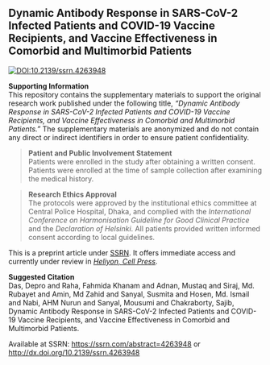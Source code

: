 ## Dynamic Antibody Response in SARS-CoV-2 Infected Patients and COVID-19 Vaccine Recipients, and Vaccine Effectiveness in Comorbid and Multimorbid Patients 

[![DOI:10.2139/ssrn.4263948](http://img.shields.io/badge/DOI-10.2139/ssrn.4263948-B31B1B.svg)](http://dx.doi.org/10.2139/ssrn.4263948) 

**Supporting Information** <br/> 
This repository contains the supplementary materials to support the original research work published under the following title, *“Dynamic Antibody Response in SARS-CoV-2 Infected Patients and COVID-19 Vaccine Recipients, and Vaccine Effectiveness in Comorbid and Multimorbid Patients.”* The supplementary materials are anonymized and do not contain any direct or indirect identifiers in order to ensure patient confidentiality. 

>**Patient and Public Involvement Statement** <br/>
Patients were enrolled in the study after obtaining a written consent. Patients were enrolled at the time of sample collection after examining the medical history.


>**Research Ethics Approval** <br/> 
The protocols were approved by the institutional ethics committee at Central Police Hospital, Dhaka, and complied with the *International Conference on Harmonisation Guideline for Good Clinical Practice* and the *Declaration of Helsinki*. All patients provided written informed consent according to local guidelines.  

This is a preprint article under [SSRN](https://papers.ssrn.com/sol3/papers.cfm?abstract_id=4263948). It offers immediate access and currently under review in [*Heliyon, Cell Press*](https://www.cell.com/heliyon/home).

**Suggested Citation** <br/> 
Das, Depro and Raha, Fahmida Khanam and Adnan, Mustaq and Siraj, Md. Rubayet and Amin, Md Zahid and Sanyal, Susmita and Hosen, Md. Ismail and Nabi, AHM Nurun and Sanyal, Mousumi and Chakraborty, Sajib, Dynamic Antibody Response in SARS-CoV-2 Infected Patients and COVID-19 Vaccine Recipients, and Vaccine Effectiveness in Comorbid and Multimorbid Patients. 

Available at SSRN: https://ssrn.com/abstract=4263948 or http://dx.doi.org/10.2139/ssrn.4263948 
